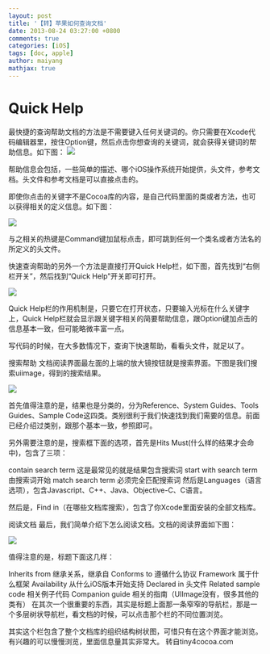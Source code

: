 ```yaml
---
layout: post
title: '【转】苹果如何查询文档'
date: 2013-08-24 03:27:00 +0800
comments: true
categories: [iOS]
tags: [doc, apple]
author: maiyang
mathjax: true
---
```


# Quick Help

最快捷的查询帮助文档的方法是不需要键入任何关键词的。你只需要在Xcode代码编辑器里，按住Option键，然后点击你想查询的关键词，就会获得关键词的帮助信息。如下图：
![](http://oqos7hrvp.bkt.clouddn.com/blog/quickhelponkeyword.png)


帮助信息会包括，一些简单的描述、哪个iOS操作系统开始提供，头文件，参考文档。头文件和参考文档是可以直接点击的。

即使你点击的关键字不是Cocoa库的内容，是自己代码里面的类或者方法，也可以获得相关的定义信息。如下图：

![](http://oqos7hrvp.bkt.clouddn.com/blog/quickhelponowncode.png)

与之相关的热键是Command键加鼠标点击，即可跳到任何一个类名或者方法名的所定义的头文件。

快速查询帮助的另外一个方法是直接打开Quick Help栏，如下图，首先找到“右侧栏开关”，然后找到“Quick Help”开关即可打开。

![](http://oqos7hrvp.bkt.clouddn.com/blog/quickhelppanel.png)

Quick Help栏的作用机制是，只要它在打开状态，只要输入光标在什么关键字上，Quick Help栏就会显示跟关键字相关的简要帮助信息，跟Option键加点击的信息基本一致，但可能略微丰富一点。

写代码的时候，在大多数情况下，查询下快速帮助，看看头文件，就足以了。

搜索帮助
文档阅读界面最左面的上端的放大镜按钮就是搜索界面。下图是我们搜索uiimage，得到的搜索结果。

![](http://oqos7hrvp.bkt.clouddn.com/blog/helpsearch.png)

首先值得注意的是，结果也是分类的，分为Reference、System Guides、Tools Guides、Sample Code这四类。类别很利于我们快速找到我们需要的信息。前面已经介绍过类别，跟那个基本一致，参照即可。

另外需要注意的是，搜索框下面的选项，首先是Hits Must(什么样的结果才会命中)，包含了三项：

contain search term 这是最常见的就是结果包含搜索词
start with search term 由搜索词开始
match search term 必须完全匹配搜索词
然后是Languages（语言选项），包含Javascript、C++、Java、Objective-C、C语言。

然后是，Find in（在哪些文档库搜索），包含了你Xcode里面安装的全部文档库。

阅读文档
最后，我们简单介绍下怎么阅读文档。文档的阅读界面如下图：

![](http://oqos7hrvp.bkt.clouddn.com/blog/helpread.png)

<!--more-->
值得注意的是，标题下面这几样：

Inherits from 继承关系，继承自
Conforms to 遵循什么协议
Framework 属于什么框架
Availability 从什么iOS版本开始支持
Declared in 头文件
Related sample code 相关例子代码
Companion guide 相关的指南（UIImage没有，很多其他的类有）
在其次一个很重要的东西，其实是标题上面那一条窄窄的导航栏，那是一个多层树状导航栏，看文档的时候，可以点击那个栏的不同位置浏览。

其实这个栏包含了整个文档库的组织结构树状图，可惜只有在这个界面才能浏览。有兴趣的可以慢慢浏览，里面信息量其实非常大。
转自tiny4cocoa.com
